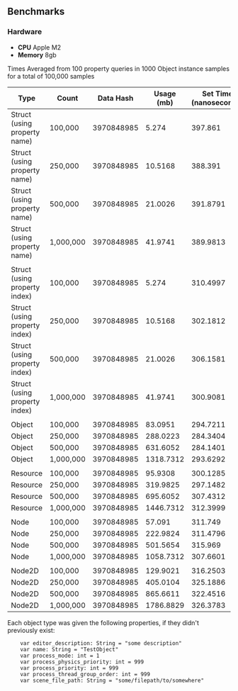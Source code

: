 ## Benchmarks

### Hardware
- **CPU** Apple M2
- **Memory** 8gb

Times Averaged from 100 property queries in 1000 Object instance samples for a total of 100,000 samples

| Type | **Count** | Data Hash | Usage (mb) | Set Time (nanoseconds) | Get Time (nanoseconds) |
|------|-------|-----------|------------|------------------------|------------------------|
| Struct (using property name) | 100,000 | 3970848985 | 5.274 | 397.861 | 340.9386 |
| Struct (using property name) | 250,000 | 3970848985 | 10.5168 | 388.391 | 333.8981 |
| Struct (using property name) | 500,000 | 3970848985 | 21.0026 | 391.8791 | 331.7904 |
| Struct (using property name) | 1,000,000 | 3970848985 | 41.9741 | 389.9813 | 325.911 |
| |||||
| Struct (using property index) | 100,000 | 3970848985 | 5.274 | 310.4997 | 242.5218 |
| Struct (using property index) | 250,000 | 3970848985 | 10.5168 | 302.1812 | 239.4414 |
| Struct (using property index) | 500,000 | 3970848985 | 21.0026 | 306.1581 | 239.7895 |
| Struct (using property index) | 1,000,000 | 3970848985 | 41.9741 | 300.9081 | 233.9196 |
||||||
| Object | 100,000 | 3970848985 | 83.0951 | 294.7211 | 234.7708 |
| Object | 250,000 | 3970848985 | 288.0223 | 284.3404 | 229.1703 |
| Object | 500,000 | 3970848985 | 631.6052 | 284.1401 | 227.5801 |
| Object | 1,000,000 | 3970848985 | 1318.7312 | 293.6292 | 237 |
||||||
| Resource | 100,000 | 3970848985 | 95.9308 | 300.1285 | 245.0109 |
| Resource | 250,000 | 3970848985 | 319.9825 | 297.1482 | 248.22 |
| Resource | 500,000 | 3970848985 | 695.6052 | 307.4312 | 247.6692 |
| Resource | 1,000,000 | 3970848985 | 1446.7312 | 312.3999 | 247.7789 |
||||||
| Node | 100,000 | 3970848985 | 57.091 | 311.749 | 262.0792 |
| Node | 250,000 | 3970848985 | 222.9824 | 311.4796 | 260.5486 |
| Node | 500,000 | 3970848985 | 501.5654 | 315.969 | 265.1715 |
| Node | 1,000,000 | 3970848985 | 1058.7312 | 307.6601 | 256.6099 |
||||||
| Node2D | 100,000 | 3970848985 | 129.9021 | 316.2503 | 276.711 |
| Node2D | 250,000 | 3970848985 | 405.0104 | 325.1886 | 285.6207 |
| Node2D | 500,000 | 3970848985 | 865.6611 | 322.4516 | 284.6098 |
| Node2D | 1,000,000 | 3970848985 | 1786.8829 | 326.3783 | 289.6905 |

Each object type was given the following properties, if they didn't previously exist:
```
    var editor_description: String = "some description"
    var name: String = "TestObject"
    var process_mode: int = 1
    var process_physics_priority: int = 999
    var process_priority: int = 999
    var process_thread_group_order: int = 999
    var scene_file_path: String = "some/filepath/to/somewhere"
```
